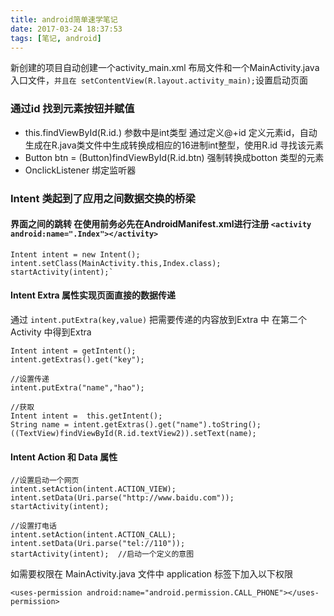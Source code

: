 ```yaml
---
title: android简单速学笔记
date: 2017-03-24 18:37:53
tags: [笔记, android]
---
```



新创建的项目自动创建一个activity_main.xml 布局文件和一个MainActivity.java 入口文件，`并且在 setContentView(R.layout.activity_main);`设置启动页面

### 通过id 找到元素按钮并赋值

- this.findViewById(R.id.) 参数中是int类型 通过定义@+id 定义元素id，自动生成在R.java类文件中生成转换成相应的16进制int整型，使用R.id 寻找该元素
- Button btn = (Button)findViewById(R.id.btn) 强制转换成botton 类型的元素
- OnclickListener 绑定监听器


### Intent 类起到了应用之间数据交换的桥梁

#### 界面之间的跳转 在使用前务必先在AndroidManifest.xml进行注册 `<activity android:name=".Index"></activity>`
```
Intent intent = new Intent();
intent.setClass(MainActivity.this,Index.class);
startActivity(intent);`
```

#### Intent Extra 属性实现页面直接的数据传递

通过 `intent.putExtra(key,value)` 把需要传递的内容放到Extra 中
在第二个Activity 中得到Extra
```
Intent intent = getIntent();
intent.getExtras().get("key");
```

```
//设置传递
intent.putExtra("name","hao");

//获取
Intent intent =  this.getIntent();
String name = intent.getExtras().get("name").toString();
((TextView)findViewById(R.id.textView2)).setText(name);

```

#### Intent Action 和 Data 属性

```
//设置启动一个网页
intent.setAction(intent.ACTION_VIEW);
intent.setData(Uri.parse("http://www.baidu.com"));
startActivity(intent);

//设置打电话
intent.setAction(intent.ACTION_CALL);
intent.setData(Uri.parse("tel://110"));
startActivity(intent);  //启动一个定义的意图
```


如需要权限在 MainActivity.java 文件中 application 标签下加入以下权限
```
<uses-permission android:name="android.permission.CALL_PHONE"></uses-permission>
```

